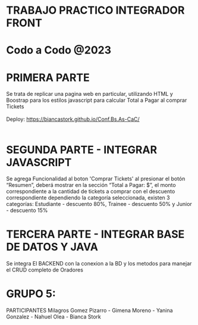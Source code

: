 # TRABAJO PRACTICO INTEGRADOR FRONT #
# Codo a Codo @2023 #
# PRIMERA PARTE #
Se trata de replicar una pagina web en particular, utilizando HTML y Boostrap para los estilos
javascript para calcular Total a Pagar al comprar Tickets
</br>
</br>
Deploy: https://biancastork.github.io/Conf.Bs.As-CaC/
<br>
</br>
# SEGUNDA PARTE - INTEGRAR JAVASCRIPT #
Se agrega Funcionalidad al boton 'Comprar Tickets'
 al  presionar el botón “Resumen”, deberá mostrar en la sección “Total a Pagar: $”, el monto correspondiente a la cantidad de tickets a comprar con el descuento correspondiente dependiendo la categoría seleccionada, existen 3 categorías:
  Estudiante - descuento 80%, 
  Trainee - descuento 50% y
  Junior - descuento 15%
<br>

# TERCERA PARTE - INTEGRAR BASE DE DATOS Y JAVA #

Se integra El BACKEND con la conexion a la BD y los metodos para manejar el CRUD completo de Oradores

# GRUPO 5:
PARTICIPANTES
Milagros Gomez Pizarro - Gimena Moreno - Yanina Gonzalez - Nahuel Olea - Bianca Stork

